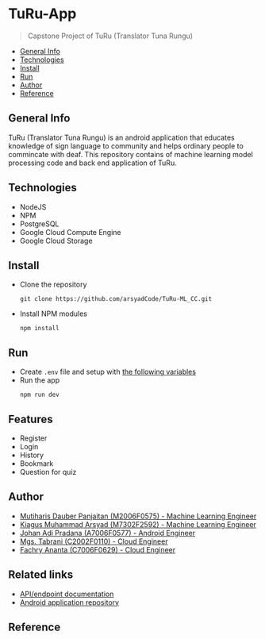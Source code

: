 # TuRu-App
> Capstone Project of TuRu (Translator Tuna Rungu)

 - [General Info](#General-Info)
 - [Technologies](#Technologies)
 - [Install](#Install)
 - [Run](#Run)
 - [Author](#Author)
 - [Reference](#Reference)

## General Info
TuRu (Translator Tuna Rungu) is an android application that educates knowledge of sign language to community and helps ordinary people to commincate with deaf. This repository contains of machine learning model processing code and back end application of TuRu.

## Technologies
- NodeJS
- NPM
- PostgreSQL
- Google Cloud Compute Engine
- Google Cloud Storage

## Install
- Clone the repository
  ```
  git clone https://github.com/arsyadCode/TuRu-ML_CC.git
  ```
- Install NPM modules
  ```
  npm install
  ```

## Run
- Create `.env` file and setup with [the following variables](./.env_example)
- Run the app
  ```
  npm run dev
  ```

## Features
- Register
- Login
- History
- Bookmark
- Question for quiz

## Author
- [Mutiharis Dauber Panjaitan (M2006F0575) - Machine Learning Engineer](https://github.com/mutiharisp)
- [Kiagus Muhammad Arsyad (M7302F2592) - Machine Learning Engineer](https://github.com/arsyadCode)
- [Johan Adi Pradana (A7006F0577) - Android Engineer](https://github.com/JohanZERO)
- [Mgs. Tabrani (C2002F0110) - Cloud Engineer](https://github.com/mgstabrani)
- [Fachry Ananta (C7006F0629) - Cloud Engineer](https://github.com/fachryaa)

## Related links
- [API/endpoint documentation](https://documenter.getpostman.com/view/16027759/UyxjHSHH)
- [Android application repository](https://github.com/arsyadCode/TuRu-MD)

## Reference
